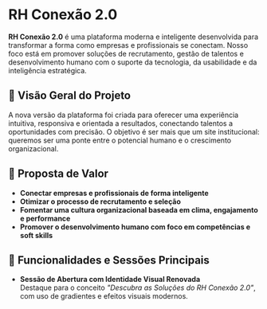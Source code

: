 # RH Conexão 2.0

**RH Conexão 2.0** é uma plataforma moderna e inteligente desenvolvida para transformar a forma como empresas e profissionais se conectam. Nosso foco está em promover soluções de recrutamento, gestão de talentos e desenvolvimento humano com o suporte da tecnologia, da usabilidade e da inteligência estratégica.

## 🚀 Visão Geral do Projeto

A nova versão da plataforma foi criada para oferecer uma experiência intuitiva, responsiva e orientada a resultados, conectando talentos a oportunidades com precisão. O objetivo é ser mais que um site institucional: queremos ser uma ponte entre o potencial humano e o crescimento organizacional.

## 🧠 Proposta de Valor

- **Conectar empresas e profissionais de forma inteligente**
- **Otimizar o processo de recrutamento e seleção**
- **Fomentar uma cultura organizacional baseada em clima, engajamento e performance**
- **Promover o desenvolvimento humano com foco em competências e soft skills**

## 🎯 Funcionalidades e Sessões Principais

- **Sessão de Abertura com Identidade Visual Renovada**  
  Destaque para o conceito *"Descubra as Soluções do RH Conexão 2.0"*, com uso de gradientes e efeitos visuais modernos.


